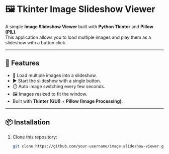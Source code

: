 # 🖼️ Tkinter Image Slideshow Viewer

A simple **Image Slideshow Viewer** built with **Python Tkinter** and **Pillow (PIL)**.  
This application allows you to load multiple images and play them as a slideshow with a button click.

---

## 🚀 Features
- 📂 Load multiple images into a slideshow.  
- ▶️ Start the slideshow with a single button.  
- ⏱️ Auto image switching every few seconds.  
- 🖼️ Images resized to fit the window.  
- Built with **Tkinter (GUI)** + **Pillow (Image Processing)**.  

---

## 📦 Installation

1. Clone this repository:
   ```bash
   git clone https://github.com/your-username/image-slideshow-viewer.git
